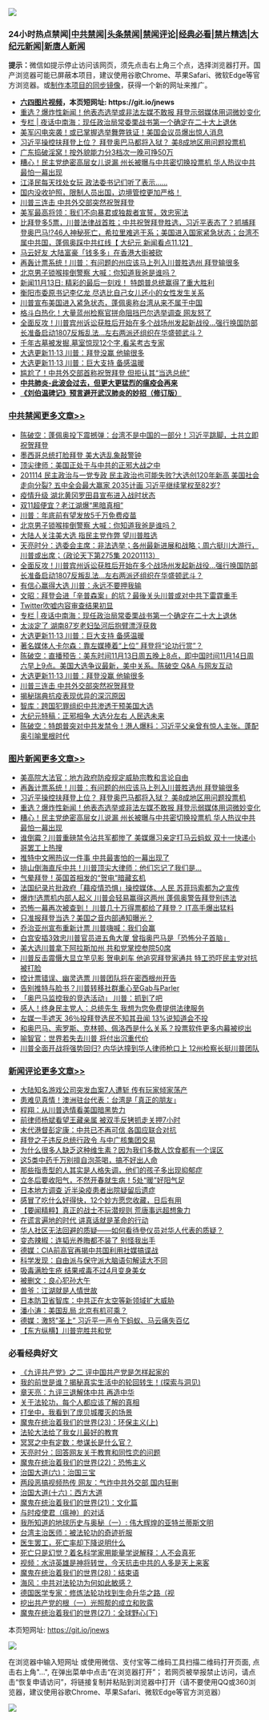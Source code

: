 ![](https://raw.githubusercontent.com/fqnews/bnews/master/64photo/fqnews-qr.jpg)

<div id="tt">
<h3>24小时热点禁闻|<a href="#%E4%B8%AD%E5%85%B1%E7%A6%81%E9%97%BB%E6%9B%B4%E5%A4%9A%E6%96%87%E7%AB%A0">中共禁闻</a>|<a href="#%E5%9B%BE%E7%89%87%E6%96%B0%E9%97%BB%E6%9B%B4%E5%A4%9A%E6%96%87%E7%AB%A0">头条禁闻</a>|<a href="#%E6%96%B0%E9%97%BB%E8%AF%84%E8%AE%BA%E6%9B%B4%E5%A4%9A%E6%96%87%E7%AB%A0">禁闻评论|<a href="#%E5%BF%85%E7%9C%8B%E7%BB%8F%E5%85%B8%E5%A5%BD%E6%96%87">经典必看|<a href="/video.md#%E7%A6%81%E7%89%87%E7%B2%BE%E9%80%89">禁片精选</a>|<a href="https://github.com/fqnews/djy/blob/master/gb/nf1351518.md#1">大纪元新闻</a>|<a href="https://github.com/fqnews/ntdtv/blob/master/gb/prog204.md#1">新唐人新闻</a></h3>
<div><b>提示：</b>微信如提示停止访问该网页，须先点击右上角三个点，选择浏览器打开。国产浏览器可能已屏蔽本项目，建议使用谷歌Chrome、苹果Safari、微软Edge等官方浏览器。或<a href="https://github.com/fqnews/bnews/blob/master/%E5%88%B6%E4%BD%9Cgit%E7%A6%81%E9%97%BB%E9%95%9C%E5%83%8F.md">制作本项目的同步镜像</a>，获得一个新的网址来推广。</div>
<ul>
<li><b><a href="http://d1.bdrive.tk/64.mp4" target="_blank">六四图片视频</a>，本页短网址: https://git.io/jnews</b></li>
<li><a href="/topimagenews/20201114/1430644.md">重选？爆炸性新闻！他表态选举或非法左媒不敢报 拜登示弱媒体用词微妙变化</a></li>
<li><a href="/cbnews/20201114/1430756.md">专栏 | 夜话中南海：现任政治局常委栗战书第一个确定在二十大上退休</a></li>
<li><a href="/cnnews/20201114/1430948.md">美军闪电突袭！或已掌握选举舞弊铁证！美国会议员爆出惊人消息</a></li>
<li><a href="/topimagenews/20201114/1430698.md">习近平操控扶拜登上位？ 拜登奥巴马都将入狱？ 美8成地区用问题投票机</a></li>
<li><a href="/baitai/20201113/1430610.md">广东捣破淫窝！按外貌能力分3档次一晚可挣50万</a></li>
<li><a href="/topimagenews/20201113/1430598.md">糟心！民主党绝密高层女儿说漏 州长被曝与中共密切换投票机 华人热议中共最怕一幕出现</a></li>
<li><a href="/bannedvideo/20201114/1430818.md">江泽民每天找处女玩 政法委书记们听了表示……</a></li>
<li><a href="/bannedvideo/20201113/1430592.md">国内没收护照，限制人员出国，边境管控更加严格！</a></li>
<li><a href="/cbnews/20201114/1430653.md">川普三连击 中共外交部突然祝贺拜登</a></li>
<li><a href="/worldnews/usa/20201114/1430765.md">美军最高将领：我们不向暴君或独裁者宣誓，效忠宪法</a></li>
<li><a href="/bannedvideo/20201114/1430827.md">比拜登多5票，川普法律战首胜；中共祝贺拜登胜选，习近平表态了？抓捕拜登奥巴马!?46人神秘死亡，希拉里难逃干系；美国进入国家紧急状态；台湾不属中共国，蓬佩奥踩中共红线【 大纪元 新闻看点11.12】</a></li>
<li><a href="/cnnews/20201114/1430873.md">马云好友 大陆富豪「钱多多」在香港大街被砍</a></li>
<li><a href="/topimagenews/20201114/1430701.md">再轰计票系统！川普：有问题的州应该马上列入川普胜选州 拜登输很多</a></li>
<li><a href="/cbnews/20201114/1430924.md">北京男子锁喉摔倒警察 大喊：你知道我爸是谁吗？</a></li>
<li><a href="/taiwannews/20201114/1430654.md">新闻11月13日: 精彩的最后一刻戏！ 特朗普总统赢得了重大胜利</a></li>
<li><a href="/baitai/20201113/1430589.md">衡阳市委原书记李亿龙 尽选比自己女儿还小的女性发生关系</a></li>
<li><a href="/bannedvideo/20201114/1430806.md">川普宣布美国进入紧急状态，蓬佩奥称台湾从来不属于中国</a></li>
<li><a href="/cnnews/20201114/1430917.md">格斗白热化！大量蓝州检察官拼命阻挡巴尔选举调查 网友怒了</a></li>
<li><a href="/cbnews/20201114/1430808.md">全面反攻！川普宾州诉讼获胜后开始在多个战场州发起新战役…强行换国防部长准备启动1807反叛乱法…左右两派还组织在华盛顿武斗？</a></li>
<li><a href="/comments/20201114/1430690.md">千年古墓被发掘,墓室惊现12个字,看呆考古专家</a></li>
<li><a href="/cbnews/20201114/1430661.md">大选更新11·13 川普：拜登没赢 他输很多</a></li>
<li><a href="/cbnews/20201114/1430723.md">大选更新11·13 川普：巨大支持 备感温暖</a></li>
<li><a href="/cnnews/20201114/1430732.md">尴尬了！中共外交部首称祝贺拜登 但拒认其“当选总统”</a></li>
<li><b><a href="/comments/20200211/1275071.md" target="_blank">中共肺炎-此波会过去，但更大更猛烈的瘟疫会再来</a></b></li>
<li><b><a href="/comments/20200207/1272816.md" target="_blank">《刘伯温碑记》预言避开武汉肺炎的妙招（修订版）</a></b></li>
</ul>
</div>

<div class="catlist">
<h3><a href="/cbnews/" target="_blank">中共禁闻</a><span><a href="/cbnews/" target="_blank" rel="nofollow">更多文章>></a></span></h3>
<ul>
<li><a href="/cbnews/20201114/1431058.md" target="_blank">陈破空：蓬佩奥投下震撼弹：台湾不是中国的一部分！习近平跳脚，土共立即祝贺拜登</a></li>
<li><a href="/cbnews/20201114/1430990.md" target="_blank">墨西哥总统打脸拜登 美大选乱象敲警钟</a></li>
<li><a href="/cbnews/20201114/1431040.md" target="_blank">顶尖律师：美国正处于与中共的正邪大战之中</a></li>
<li><a href="/cbnews/20201114/1431038.md" target="_blank">201114  民主政治与一党专政 民主政治也可能失败?大选创120年新高  美国社会走向分裂?  五中全会最大赢家 2035计画 习近平继续掌权至82岁?</a></li>
<li><a href="/cbnews/20201114/1430967.md" target="_blank">疫情升级 湖北黄冈罗田县宣布进入战时状态</a></li>
<li><a href="/cbnews/20201114/1430947.md" target="_blank">双11超便宜？老江湖爆“黑暗真相”</a></li>
<li><a href="/cbnews/20201114/1430927.md" target="_blank">川普：年底前有望发放5千万免费疫苗</a></li>
<li><a href="/cbnews/20201114/1430924.md" target="_blank">北京男子锁喉摔倒警察 大喊：你知道我爸是谁吗？</a></li>
<li><a href="/cbnews/20201114/1430895.md" target="_blank">大陆人关注美大选 指民主党作弊 望川普胜选</a></li>
<li><a href="/cbnews/20201114/1430894.md" target="_blank">天亮时分：选委会主席：非法选举；各州最新进展和战略；周六挺川大游行，川普或出席；（政论天下第275集 20201113）</a></li>
<li><a href="/cbnews/20201114/1430808.md" target="_blank">全面反攻！川普宾州诉讼获胜后开始在多个战场州发起新战役…强行换国防部长准备启动1807反叛乱法…左右两派还组织在华盛顿武斗？</a></li>
<li><a href="/cbnews/20201114/1430832.md" target="_blank">有信心赢得大选 川普：永远不要押我输</a></li>
<li><a href="/cbnews/20201114/1430833.md" target="_blank">文昭：拜登会进「辛普森案」的坑？最後关头川普或对中共下雷霆重手</a></li>
<li><a href="/cbnews/20201114/1430780.md" target="_blank">Twitter吹嘘内容审查结果初显</a></li>
<li><a href="/cbnews/20201114/1430756.md" target="_blank">专栏 | 夜话中南海：现任政治局常委栗战书第一个确定在二十大上退休</a></li>
<li><a href="/cbnews/20201114/1430727.md" target="_blank">太淡定了 湖南87岁老妇坠河后抱臂漂浮获救</a></li>
<li><a href="/cbnews/20201114/1430723.md" target="_blank">大选更新11·13 川普：巨大支持 备感温暖</a></li>
<li><a href="/cbnews/20201114/1430710.md" target="_blank">著名媒体人卡尔森：靠左媒捧着“上位” 拜登将“论功行赏”？</a></li>
<li><a href="/cbnews/20201114/1430684.md" target="_blank">陈破空：直播预告：美东时间11月13日周五晚上8点，即中国时间11月14日周六早上9点。美国大选争议最新，美中关系。陈破空 Q&amp;A 与网友互动</a></li>
<li><a href="/cbnews/20201114/1430661.md" target="_blank">大选更新11·13 川普：拜登没赢 他输很多</a></li>
<li><a href="/cbnews/20201114/1430653.md" target="_blank">川普三连击 中共外交部突然祝贺拜登</a></li>
<li><a href="/cbnews/20201113/1430570.md" target="_blank">揭秘瑞典抗疫表现优异的深沉原因</a></li>
<li><a href="/cbnews/20201113/1429981.md" target="_blank">智库：跨国犯罪组织中共渗透干预美国大选</a></li>
<li><a href="/cbnews/20201113/1430440.md" target="_blank">大纪元特稿：正邪相争 大选分左右 人民选未来</a></li>
<li><a href="/cbnews/20201113/1430538.md" target="_blank">陈破空：特朗普突对中共发禁令！港人爆料：习近平父亲曾有惊人主张。蓬配奥引喻里根时代</a></li>

</ul>
</div>
<div class="catlist">
<h3><a href="/topimagenews/" target="_blank">图片新闻</a><span><a href="/topimagenews/" target="_blank" rel="nofollow">更多文章>></a></span></h3>
<ul>
<li><a href="/topimagenews/20201114/1430848.md" target="_blank">美高院大法官：地方政府防疫规定威胁宗教和言论自由</a></li>
<li><a href="/topimagenews/20201114/1430701.md" target="_blank">再轰计票系统！川普：有问题的州应该马上列入川普胜选州 拜登输很多</a></li>
<li><a href="/topimagenews/20201114/1430698.md" target="_blank">习近平操控扶拜登上位？ 拜登奥巴马都将入狱？ 美8成地区用问题投票机</a></li>
<li><a href="/topimagenews/20201114/1430644.md" target="_blank">重选？爆炸性新闻！他表态选举或非法左媒不敢报 拜登示弱媒体用词微妙变化</a></li>
<li><a href="/topimagenews/20201113/1430598.md" target="_blank">糟心！民主党绝密高层女儿说漏 州长被曝与中共密切换投票机 华人热议中共最怕一幕出现</a></li>
<li><a href="/topimagenews/20201113/1430541.md" target="_blank">谁倒霉？川普重磅禁令沾共军都惨了 美媒爆习亲定打马云蚂蚁 双十一快递小哥罢工上热搜</a></li>
<li><a href="/topimagenews/20201113/1430441.md" target="_blank">推特中文圈热议一件事 中共最害怕的一幕出现了</a></li>
<li><a href="/topimagenews/20201113/1430394.md" target="_blank">排山倒海直斥中共！川普顶尖大律师：他们忘记了我们是…</a></li>
<li><a href="/topimagenews/20201113/1430333.md" target="_blank">气晕拜登！英国首相发的“贺电”暗藏玄机</a></li>
<li><a href="/topimagenews/20201113/1430168.md" target="_blank">法国纪录片批政府「藉疫情恐惧」操控媒体、人民 苏菲玛索都为之宣传</a></li>
<li><a href="/topimagenews/20201113/1430141.md" target="_blank">爆炸!选票机内部人起义 川普会轻易赢得这两州 蓬佩奥警告拜登别违法</a></li>
<li><a href="/topimagenews/20201112/1429876.md" target="_blank">恐怖一幕再次被查到！ 川普几十万得票都给了拜登？ IT高手爆出猛料</a></li>
<li><a href="/topimagenews/20201112/1429825.md" target="_blank">只准报拜登当选？美国之音内部通知曝光？</a></li>
<li><a href="/topimagenews/20201112/1429780.md" target="_blank">乔治亚州宣布重新计票 川普嗨喊：我们会赢</a></li>
<li><a href="/topimagenews/20201112/1429686.md" target="_blank">白宫安插3效忠川普官员进五角大厦 曾指奥巴马是「恐怖分子首脑」</a></li>
<li><a href="/topimagenews/20201112/1429672.md" target="_blank">美大选川普拿下阿拉斯加州 共和党掌控参院50席</a></li>
<li><a href="/topimagenews/20201112/1429644.md" target="_blank">川普反击震慑大显立竿见影 贺电刹车 他追究拜登家通共 特工恐吓民主党对抗被打脸</a></li>
<li><a href="/topimagenews/20201112/1429633.md" target="_blank">控计票错误、幽灵选票 川普团队将在密西根州开告</a></li>
<li><a href="/topimagenews/20201112/1429619.md" target="_blank">告别推特与脸书？川普转移社群重心至Gab与Parler</a></li>
<li><a href="/topimagenews/20201112/1429618.md" target="_blank">「奥巴马监控我的竞选活动」 川普：抓到了吧</a></li>
<li><a href="/topimagenews/20201111/1429360.md" target="_blank">感人！终身民主党人：总统先生 我想为您免费提供法律服务</a></li>
<li><a href="/topimagenews/20201111/1429359.md" target="_blank">左媒一手遮天 36％投拜登选民不知其丑闻 13%说知道会不投</a></li>
<li><a href="/topimagenews/20201111/1429226.md" target="_blank">和奥巴马、索罗斯、克林顿、佩洛西是什么关系？投票软件更多内幕被挖出</a></li>
<li><a href="/comments/20201111/1429066.md" target="_blank">喻智官：世界若失去川普 将付出沉重代价</a></li>
<li><a href="/topimagenews/20201111/1429032.md" target="_blank">川普全面开战将强势回归? 内华达撞到华人律师枪口上 12州检察长挺川普团队</a></li>

</ul>
</div>
<div class="catlist">
<h3><a href="/comments/" target="_blank">新闻评论</a><span><a href="/comments/" target="_blank" rel="nofollow">更多文章>></a></span></h3>
<ul>
<li><a href="/comments/20201114/1430983.md" target="_blank">大陆知名游戏公司突发血案7人遭斩 传有玩家倾家荡产</a></li>
<li><a href="/comments/20201114/1430982.md" target="_blank">患难见真情！澳洲驻台代表：台湾是 ｢真正的朋友｣</a></li>
<li><a href="/comments/20201114/1430980.md" target="_blank">程翔：从川普选情看美国暗黑势力</a></li>
<li><a href="/comments/20201114/1430973.md" target="_blank">前律师杨斌看望王藏亲属 被双手反铐抓走关押7小时</a></li>
<li><a href="/comments/20201114/1430970.md" target="_blank">末代港督彭定康：中共已不再可信 各国应联合对抗</a></li>
<li><a href="/comments/20201114/1430966.md" target="_blank">拜登之子违反总统行政令 与中广核集团交易</a></li>
<li><a href="/comments/20201114/1430958.md" target="_blank">为什么很多人缺乏这种维生素？因为我们多数人饮食都有一个误区</a></li>
<li><a href="/comments/20201114/1430957.md" target="_blank">这5类中药千万别擅自泡茶喝，搞不好出人命</a></li>
<li><a href="/comments/20201114/1430956.md" target="_blank">那些指责型的人其实是人格失调，他们的孩子多出现抑郁症</a></li>
<li><a href="/comments/20201114/1430955.md" target="_blank">立冬后要收阳气，不然开春就生病！5处“暖”好阳气足</a></li>
<li><a href="/comments/20201114/1430954.md" target="_blank">日本地方调查 近半染疫患者出院疑留后遗症</a></li>
<li><a href="/comments/20201114/1430953.md" target="_blank">感冒了吃什么好得快，12个妙方愿您收藏，日后有用</a></li>
<li><a href="/comments/20201114/1430926.md" target="_blank">【要闻精粹】真正的战士不玩潜规则 荒唐事远超想象力</a></li>
<li><a href="/comments/20201114/1430902.md" target="_blank">在谎言遍地的时代 讲真话就是革命的行动</a></li>
<li><a href="/comments/20201114/1430901.md" target="_blank">华⼈社区⽆法回避的质疑——如何看待參仪员对华⼈代表的质疑？</a></li>
<li><a href="/comments/20201114/1430888.md" target="_blank">变态辣椒：连韬光养晦都不装了 别怪我出手</a></li>
<li><a href="/comments/20201114/1430887.md" target="_blank">德媒：CIA前高官再揭中共国利用社媒搞谍战</a></li>
<li><a href="/comments/20201114/1430886.md" target="_blank">科学发现：自由派与保守派大脑语句解读大不同</a></li>
<li><a href="/comments/20201114/1430885.md" target="_blank">吸毒满脸生疮 结果戒毒不过4月变身美女</a></li>
<li><a href="/comments/20201114/1430870.md" target="_blank">被删文：良心犯孙大午</a></li>
<li><a href="/comments/20201114/1430869.md" target="_blank">兽爷：江湖就是人情世故</a></li>
<li><a href="/comments/20201114/1430855.md" target="_blank">日本防卫省智库：中共正在太空等新领域扩大威胁</a></li>
<li><a href="/comments/20201114/1430854.md" target="_blank">潘小涛：美国乱局 北京有机可乘？</a></li>
<li><a href="/comments/20201114/1430853.md" target="_blank">德媒：激怒&#8221;圣上&#8221; 习近平一声令下蚂蚁、马云痛失百亿</a></li>
<li><a href="/comments/20201114/1430847.md" target="_blank">【东方纵横】川普完胜共和党</a></li>

</ul>
</div>

<div class="catlist">
<h3>必看经典好文</h3>
<ul>
<li><a href="/bookonline/20131116/201055.md" target="_blank">《九评共产党》之二 评中国共产党是怎样起家的</a></li>
<li><a href="/comments/20200715/1359453.md" target="_blank">我的前世是谁？揭秘真实生活中的轮回转生！(探索与洞见)</a></li>
<li><a href="/comments/20131119/1029445.md" target="_blank">章天亮：九评三退解体中共 再造中华</a></li>
<li><a href="/topimagenews/20161125/619230.md" target="_blank">关于法轮功，每个人都应该了解的真相</a></li>
<li><a href="/comments/20201015/1414242.md" target="_blank">打坐中，我看到了庞贝城覆灭的场景</a></li>
<li><a href="/ssgc/20180904/993719.md" target="_blank">魔鬼在统治着我们的世界(23)：环保主义(上)</a></li>
<li><a href="/cbnews/20200516/1329218.md" target="_blank">法轮大法给了我女儿最好的教育</a></li>
<li><a href="/tculture/20200812/1378929.md" target="_blank">冥冥之中有定数：参谋长是什么官？</a></li>
<li><a href="/cbnews/20200916/1397196.md" target="_blank">天亮时分：回答网友关于教育和同性恋的问题</a></li>
<li><a href="/comments/20180804/981524.md" target="_blank">魔鬼在统治着我们的世界(22)：恐怖主义</a></li>
<li><a href="/cbnews/20180312/913459.md" target="_blank">治国大道(六)：治国三宝</a></li>
<li><a href="/cbnews/20200703/1355059.md" target="_blank">两段恶搞视频热传 网友：气炸中共外交部 国内狂删</a></li>
<li><a href="/comments/20201110/1428663.md" target="_blank">治国大道(十六)：西方大道</a></li>
<li><a href="/comments/20180802/980476.md" target="_blank">魔鬼在统治着我们的世界(21)：文化篇</a></li>
<li><a href="/comments/20200327/1301424.md" target="_blank">与时疫使君（瘟神）的对话</a></li>
<li><a href="/tculture/xiulian/20170611/772817.md" target="_blank">我所知道的地球历史与奥秘（一）: 伟大辉煌的亚特兰蒂斯文明</a></li>
<li><a href="/comments/20200801/1373219.md" target="_blank">台湾主治医师：被法轮功的奇迹折服</a></li>
<li><a href="/sohnews/20150904/445868.md" target="_blank">医生罢工，死亡率却下降说明什么</a></li>
<li><a href="/comments/20200704/1355375.md" target="_blank">死亡只是幻觉？着名科学家用能量学说解释：人不会真死</a></li>
<li><a href="/comments/20200623/1273653.md" target="_blank">视频：水浒英雄是神将转世，今天抗击中共的人多是天上来客</a></li>
<li><a href="/comments/20181228/1054609.md" target="_blank">魔鬼在统治着我们的世界(28)：结束语</a></li>
<li><a href="/comments/20191218/1228234.md" target="_blank">海风：中共对法轮功为何如此敏感？</a></li>
<li><a href="/comments/20200607/783186.md" target="_blank">德国医学专家：修炼法轮功找到生命升华之路（视</a></li>
<li><a href="/comments/20200629/1352460.md" target="_blank">挖出共产党的根（一）光照帮的成立和败露</a></li>
<li><a href="/comments/20181224/1052333.md" target="_blank">魔鬼在统治着我们的世界(27)：全球野心(下)</a></li>

</ul>
</div>

本页短网址: https://git.io/jnews

![](https://raw.githubusercontent.com/fqnews/bnews/master/64photo/fqnews-qr.jpg)

在浏览器中输入短网址 或使用微信、支付宝等二维码工具扫描二维码打开页面, 点击右上角"...", 在弹出菜单中点击“在浏览器打开”； 若网页被举报禁止访问，请点击“恢复申请访问”，将链接复制并粘贴到浏览器中打开（请不要使用QQ或360浏览器，建议使用谷歌Chrome、苹果Safari、微软Edge等官方浏览器）

![](https://raw.githubusercontent.com/fqnews/bnews/master/64photo/wx.jpg)